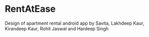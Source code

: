 # RentAtEase
Design of apartment rental android app by 
Savita,
Lakhdeep Kaur,
Kirandeep Kaur,
Rohit Jaswal and 
Hardeep Singh
